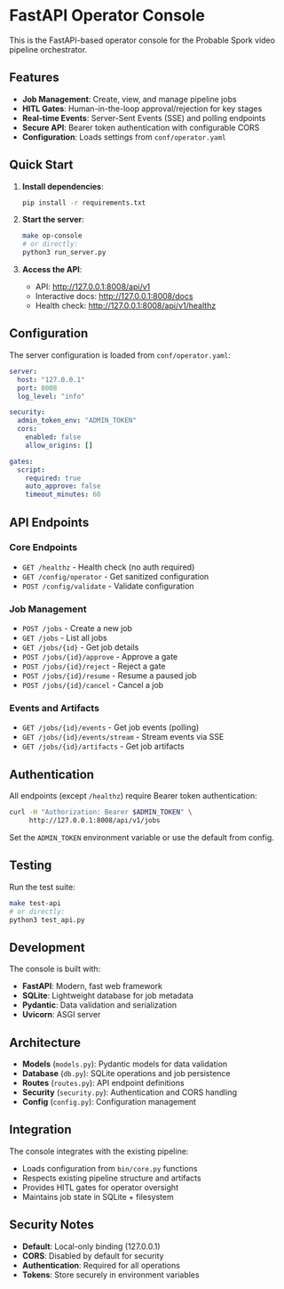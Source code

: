 # FastAPI Operator Console

This is the FastAPI-based operator console for the Probable Spork video pipeline orchestrator.

## Features

- **Job Management**: Create, view, and manage pipeline jobs
- **HITL Gates**: Human-in-the-loop approval/rejection for key stages
- **Real-time Events**: Server-Sent Events (SSE) and polling endpoints
- **Secure API**: Bearer token authentication with configurable CORS
- **Configuration**: Loads settings from `conf/operator.yaml`

## Quick Start

1. **Install dependencies**:
   ```bash
   pip install -r requirements.txt
   ```

2. **Start the server**:
   ```bash
   make op-console
   # or directly:
   python3 run_server.py
   ```

3. **Access the API**:
   - API: http://127.0.0.1:8008/api/v1
   - Interactive docs: http://127.0.0.1:8008/docs
   - Health check: http://127.0.0.1:8008/api/v1/healthz

## Configuration

The server configuration is loaded from `conf/operator.yaml`:

```yaml
server:
  host: "127.0.0.1"
  port: 8008
  log_level: "info"

security:
  admin_token_env: "ADMIN_TOKEN"
  cors:
    enabled: false
    allow_origins: []

gates:
  script:
    required: true
    auto_approve: false
    timeout_minutes: 60
```

## API Endpoints

### Core Endpoints
- `GET /healthz` - Health check (no auth required)
- `GET /config/operator` - Get sanitized configuration
- `POST /config/validate` - Validate configuration

### Job Management
- `POST /jobs` - Create a new job
- `GET /jobs` - List all jobs
- `GET /jobs/{id}` - Get job details
- `POST /jobs/{id}/approve` - Approve a gate
- `POST /jobs/{id}/reject` - Reject a gate
- `POST /jobs/{id}/resume` - Resume a paused job
- `POST /jobs/{id}/cancel` - Cancel a job

### Events and Artifacts
- `GET /jobs/{id}/events` - Get job events (polling)
- `GET /jobs/{id}/events/stream` - Stream events via SSE
- `GET /jobs/{id}/artifacts` - Get job artifacts

## Authentication

All endpoints (except `/healthz`) require Bearer token authentication:

```bash
curl -H "Authorization: Bearer $ADMIN_TOKEN" \
     http://127.0.0.1:8008/api/v1/jobs
```

Set the `ADMIN_TOKEN` environment variable or use the default from config.

## Testing

Run the test suite:

```bash
make test-api
# or directly:
python3 test_api.py
```

## Development

The console is built with:
- **FastAPI**: Modern, fast web framework
- **SQLite**: Lightweight database for job metadata
- **Pydantic**: Data validation and serialization
- **Uvicorn**: ASGI server

## Architecture

- **Models** (`models.py`): Pydantic models for data validation
- **Database** (`db.py`): SQLite operations and job persistence
- **Routes** (`routes.py`): API endpoint definitions
- **Security** (`security.py`): Authentication and CORS handling
- **Config** (`config.py`): Configuration management

## Integration

The console integrates with the existing pipeline:
- Loads configuration from `bin/core.py` functions
- Respects existing pipeline structure and artifacts
- Provides HITL gates for operator oversight
- Maintains job state in SQLite + filesystem

## Security Notes

- **Default**: Local-only binding (127.0.0.1)
- **CORS**: Disabled by default for security
- **Authentication**: Required for all operations
- **Tokens**: Store securely in environment variables
